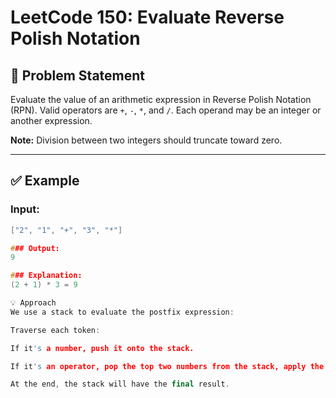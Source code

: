 # LeetCode 150: Evaluate Reverse Polish Notation

## 🧠 Problem Statement

Evaluate the value of an arithmetic expression in Reverse Polish Notation (RPN). Valid operators are `+`, `-`, `*`, and `/`. Each operand may be an integer or another expression.

**Note:** Division between two integers should truncate toward zero.

---

## ✅ Example

### Input:
```cpp
["2", "1", "+", "3", "*"]

### Output:
9

### Explanation:
(2 + 1) * 3 = 9

💡 Approach
We use a stack to evaluate the postfix expression:

Traverse each token:

If it's a number, push it onto the stack.

If it's an operator, pop the top two numbers from the stack, apply the operator, and push the result back.

At the end, the stack will have the final result.
